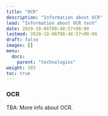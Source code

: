```yaml
---
title: "OCR"
description: "Information about OCR"
lead: "Information about OCR tech"
date: 2020-10-06T08:48:57+00:00
lastmod: 2020-10-06T08:48:57+00:00
draft: false
images: []
menu:
  docs:
    parent: "technologies"
weight: 103
toc: true
---
```



### OCR

TBA: More info about OCR.
